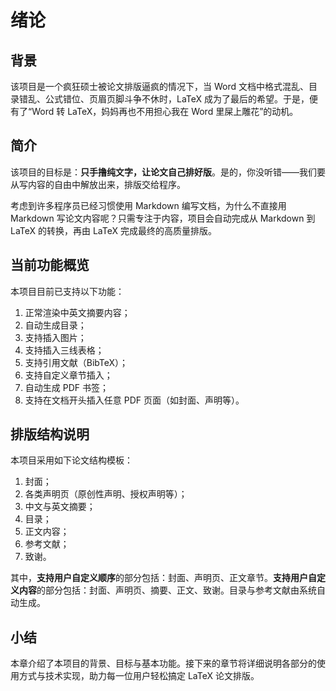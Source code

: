 # 绪论

## 背景

该项目是一个疯狂硕士被论文排版逼疯的情况下，当 Word 文档中格式混乱、目录错乱、公式错位、页眉页脚斗争不休时，LaTeX 成为了最后的希望。于是，便有了“Word 转 LaTeX，妈妈再也不用担心我在 Word 里屎上雕花”的动机。


## 简介

该项目的目标是：**只手撸纯文字，让论文自己排好版**。是的，你没听错——我们要从写内容的自由中解放出来，排版交给程序。

考虑到许多程序员已经习惯使用 Markdown 编写文档，为什么不直接用 Markdown 写论文内容呢？只需专注于内容，项目会自动完成从 Markdown 到 LaTeX 的转换，再由 LaTeX 完成最终的高质量排版。


## 当前功能概览

本项目目前已支持以下功能：

1. 正常渲染中英文摘要内容；
2. 自动生成目录；
3. 支持插入图片；
4. 支持插入三线表格；
5. 支持引用文献（BibTeX）；
6. 支持自定义章节插入；
7. 自动生成 PDF 书签；
8. 支持在文档开头插入任意 PDF 页面（如封面、声明等）。

## 排版结构说明

本项目采用如下论文结构模板：

1. 封面；
2. 各类声明页（原创性声明、授权声明等）；
3. 中文与英文摘要；
4. 目录；
5. 正文内容；
6. 参考文献；
7. 致谢。

其中，**支持用户自定义顺序**的部分包括：封面、声明页、正文章节。**支持用户自定义内容**的部分包括：封面、声明页、摘要、正文、致谢。目录与参考文献由系统自动生成。

## 小结

本章介绍了本项目的背景、目标与基本功能。接下来的章节将详细说明各部分的使用方式与技术实现，助力每一位用户轻松搞定 LaTeX 论文排版。
